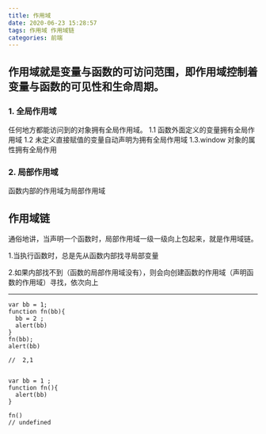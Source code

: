 ```yaml
---
title: 作用域
date: 2020-06-23 15:28:57
tags: 作用域 作用域链
categories: 前端
---
```


## 作用域就是变量与函数的可访问范围，即作用域控制着变量与函数的可见性和生命周期。

### 1. 全局作用域

任何地方都能访问到的对象拥有全局作用域。
1.1 函数外面定义的变量拥有全局作用域
1.2 未定义直接赋值的变量自动声明为拥有全局作用域
1.3.window 对象的属性拥有全局作用

### 2. 局部作用域

函数内部的作用域为局部作用域

## 作用域链

通俗地讲，当声明一个函数时，局部作用域一级一级向上包起来，就是作用域链。

1.当执行函数时，总是先从函数内部找寻局部变量

2.如果内部找不到（函数的局部作用域没有），则会向创建函数的作用域（声明函数的作用域）寻找，依次向上

---

```
var bb = 1;
function fn(bb){
  bb = 2 ;
  alert(bb)
}
fn(bb);
alert(bb)

//  2,1


var bb = 1 ;
function fn(){
  alert(bb)
}

fn()
// undefined
```
